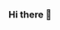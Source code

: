 ### Hi there 👋

<!--
**bealunala/bealunala** is a ✨ _special_ ✨ repository because its `README.md` (this file) appears on your GitHub profile.

Here are some ideas to get you started:

- 🔭 I’m currently working on this cs1200 course
- 🌱 I’m currently learning the fundamentals of computer science
- 👯 I’m looking to collaborate on cs projects
- 🤔 I’m looking for help with my time management skills
- 💬 Ask me about bojack horseman
- 📫 How to reach me: email luna.be@northeastern.edu
- 😄 Pronouns: he/him
- ⚡ Fun fact: i play basketball
-->
